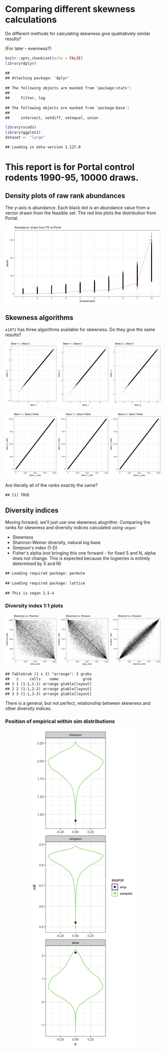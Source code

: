 Comparing different skewness calculations
================

Do different methods for calculating skewness give qualitatively similar results?

(For later - evenness?)

``` r
knitr::opts_chunk$set(echo = FALSE)
library(dplyr)
```

    ## 
    ## Attaching package: 'dplyr'

    ## The following objects are masked from 'package:stats':
    ## 
    ##     filter, lag

    ## The following objects are masked from 'package:base':
    ## 
    ##     intersect, setdiff, setequal, union

``` r
library(scads)
library(ggplot2)
dataset <- "large"
```

    ## Loading in data version 1.127.0

This report is for Portal control rodents 1990-95, 10000 draws.
===============================================================

Density plots of raw rank abundances
------------------------------------

The y-axis is abundance. Each black dot is an abundance value from a vector drawn from the feasible set. The red line plots the distribution from Portal.

![](compare_skew_files/figure-markdown_github/plot%20rads%20and%20rescaled%20rads-1.png)

Skewness algorithms
-------------------

`e1071` has three algorithms available for skewness. Do they give the same results?

![](compare_skew_files/figure-markdown_github/skewness%20algs-1.png)

![](compare_skew_files/figure-markdown_github/ranked%20skew-1.png)

Are literally all of the ranks exactly the same?

    ## [1] TRUE

Diversity indices
-----------------

Moving forward, we'll just use one skewness alogrithm. Comparing the ranks for skewness and diversity indices calculated using `vegan`:

-   Skewness
-   Shannon-Weiner diversity, natural log base
-   Simpson's index (1-D)
-   Fisher's alpha (not bringing this one forward - for fixed S and N, alpha does not change. This is expected because the logseries is entirely determined by S and N)

<!-- -->

    ## Loading required package: permute

    ## Loading required package: lattice

    ## This is vegan 2.5-4

### Diversity index 1:1 plots

![](compare_skew_files/figure-markdown_github/rank%201%20to%201%20plots-1.png)

    ## TableGrob (1 x 3) "arrange": 3 grobs
    ##   z     cells    name           grob
    ## 1 1 (1-1,1-1) arrange gtable[layout]
    ## 2 2 (1-1,2-2) arrange gtable[layout]
    ## 3 3 (1-1,3-3) arrange gtable[layout]

There is a general, but not perfect, relationship between skewness and other diversity indices.

### Position of empirical within sim distributions

<img src="compare_skew_files/figure-markdown_github/sim emp plots-1.png" style="display: block; margin: auto;" />
